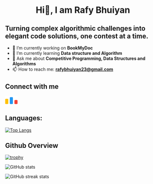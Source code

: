 <h1 align ="center">Hi👋, I am Rafy Bhuiyan</h1>

## Turning complex algorithmic challenges into elegant code solutions, one contest at a time.

- 🔭 I’m currently working on **BookMyDoc** 
- 🌱 I’m currently learning **Data structure and Algorithm** 
- 💬 Ask me about **Competitive Programming, Data Structures and Algorithms** 
- 📫 How to reach me: **rafybhuiyan23@gmail.com** 

## Connect with me
<p>
  <a href="https://codeforces.com/profile/Rafy55" target="blank"><img align="center" src="https://github.com/RafyBhuiyan/RafyBhuiyan/blob/97e1f55f3cc0b1d55404d890800c65befdbb1fca/images/code-forces.svg" alt="Rafy55" height="30" width="40" /></a>
</p>


## Languages:

[![Top Langs](https://github-readme-stats.vercel.app/api/top-langs/?username=RafyBhuiyan)](https://github.com/anuraghazra/github-readme-stats)



## Github Overview

[![trophy](https://github-profile-trophy.vercel.app/?username=RafyBhuiyan)](https://github.com/ryo-ma/github-profile-trophy)

![GitHub stats](https://github-readme-stats.vercel.app/api?username=RafyBhuiyan&show_icons=true)  

![GitHub streak stats](https://streak-stats.demolab.com/?user=RafyBhuiyan)  

